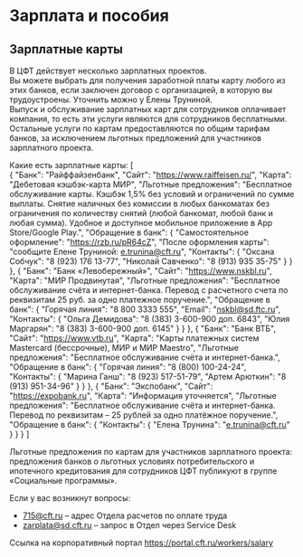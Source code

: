 # Зарплата и пособия

## Зарплатные карты

В ЦФТ действует несколько зарплатных проектов.   
Вы можете выбрать для получения заработной платы карту любого из этих банков, если заключен договор с организацией, в которую вы трудоустроены. Уточнить можно у Елены Труниной.  
Выпуск и обслуживание зарплатных карт для сотрудников оплачивает компания, то есть эти услуги являются для сотрудников бесплатными.  
Остальные услуги по картам предоставляются по общим тарифам банков, за исключением льготных предложений для участников зарплатного проекта.   

Какие есть зарплатные карты:
[  
  {
    "Банк": "Райффайзенбанк",
    "Сайт": "https://www.raiffeisen.ru/",
    "Карта": "Дебетовая кэшбэк-карта МИР",
    "Льготные предложения": "Бесплатное обслуживание карты. Кэшбэк 1,5% без условий и ограничений по сумме выплаты. Снятие наличных без комиссии в любых банкоматах без ограничения по количеству снятий (любой банкомат, любой банк и любая сумма). Удобное и доступное мобильное приложение в App Store/Google Play.",
    "Обращение в банк": {
      "Самостоятельное оформление": "https://rzb.ru/pR64cZ",
      "После оформления карты": "сообщите Елене Труниной: e.trunina@cft.ru",
      "Контакты": {
        "Оксана Собчук": "8 (923) 176 13-77",
        "Николай Савченко": "8 (913) 935 35-75"
      }
    }
  },
  {
    "Банк": "Банк «Левобережный»",
    "Сайт": "https://www.nskbl.ru",
    "Карта": "МИР Продвинутая",
    "Льготные предложения": "Бесплатное обслуживание счёта и интернет-банка. Перевод с расчетного счета по реквизитам 25 руб. за одно платежное поручение.",
    "Обращение в банк": {
      "Горячая линия": "8 800 3333 555",
      "Email": "nskbl@sd.ftc.ru",
      "Контакты": {
        "Ольга Демидова": "8 (383) 3-600-900 доп. 6843",
        "Юлия Маргарян": "8 (383) 3-600-900 доп. 6145"
      }
    }
  },
  {
    "Банк": "Банк ВТБ",
    "Сайт": "https://www.vtb.ru",
    "Карта": "Карты платежных систем Mastercard (бессрочные), МИР и МИР Maestro",
    "Льготные предложения": "Бесплатное обслуживание счёта и интернет-банка.",
    "Обращение в банк": {
      "Горячая линия": "8 (800) 100-24-24",
      "Контакты": {
        "Марина Ганш": "8 (923) 517-51-79",
        "Артем Арюткин": "8 (913) 951-34-96"
      }
    }
  },
  {
    "Банк": "Экспобанк",
    "Сайт": "https://expobank.ru",
    "Карта": "Информация уточняется",
    "Льготные предложения": "Бесплатное обслуживание счёта и интернет-банка. Перевод по реквизитам – 25 рублей за одно платёжное поручение.",
    "Обращение в банк": {
      "Контакты": {
        "Елена Трунина": "e.trunina@cft.ru"
      }
    }
  }
]

Льготные предложения по картам для участников зарплатного проекта: предложения банков о льготных условиях потребительского и ипотечного кредитования для сотрудников ЦФТ публикуют в группе «Социальные программы».

Если у вас возникнут вопросы:
- 715@cft.ru – адрес Отдела расчетов по оплате труда
- zarplata@sd.cft.ru – запрос в Отдел через Service Desk

Ссылка на корпоративный портал https://portal.cft.ru/workers/salary 
